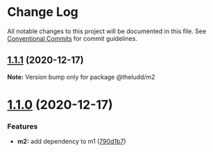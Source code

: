 # Change Log

All notable changes to this project will be documented in this file.
See [Conventional Commits](https://conventionalcommits.org) for commit guidelines.

## [1.1.1](https://github.com/TheLudd/lernatest/compare/@theludd/m2@1.1.0...@theludd/m2@1.1.1) (2020-12-17)

**Note:** Version bump only for package @theludd/m2





# [1.1.0](https://github.com/TheLudd/lernatest/compare/@theludd/m2@1.0.1...@theludd/m2@1.1.0) (2020-12-17)


### Features

* **m2:** add dependency to m1 ([790d1b7](https://github.com/TheLudd/lernatest/commit/790d1b74ea22c2aca2c41c2ffc5b30a493ab0cfe))
